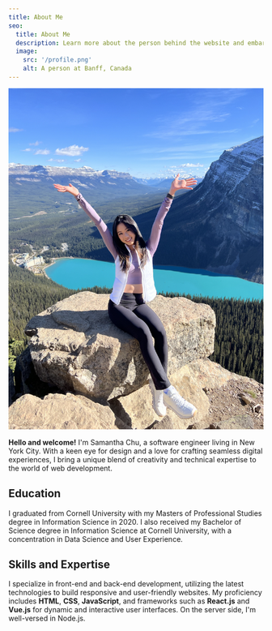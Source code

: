 ```yaml
---
title: About Me
seo:
  title: About Me
  description: Learn more about the person behind the website and embark on a journey of inspiration and shared experiences.
  image:
    src: '/profile.png'
    alt: A person at Banff, Canada
---
```


![Alt text for image](/profile.png)

**Hello and welcome!** I'm Samantha Chu, a software engineer living in New York City. With a keen eye for design and a love for crafting seamless digital experiences, I bring a unique blend of creativity and technical expertise to the world of web development. 

## Education

I graduated from Cornell University with my Masters of Professional Studies degree in Information Science in 2020. I also received my Bachelor of Science degree in Information Science at Cornell University, with a concentration in Data Science and User Experience. 

## Skills and Expertise

I specialize in front-end and back-end development, utilizing the latest technologies to build responsive and user-friendly websites. My proficiency includes **HTML**, **CSS**, **JavaScript**, and frameworks such as **React.js** and **Vue.js** for dynamic and interactive user interfaces. On the server side, I'm well-versed in Node.js.
